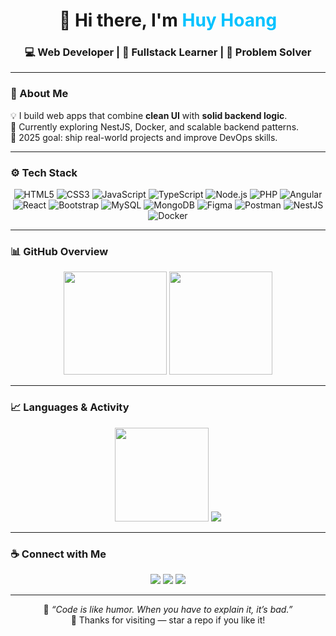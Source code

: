 <!-- 🌌 Modern GitHub Profile by Huy Hoang -->
<div align="center">

# 👋 Hi there, I'm <span style="color:#00C2FF">Huy Hoang</span>  
### 💻 Web Developer | 🚀 Fullstack Learner | 🎯 Problem Solver  

</div>

---

### 🧠 About Me  
💡 I build web apps that combine **clean UI** with **solid backend logic**.  
🌱 Currently exploring NestJS, Docker, and scalable backend patterns.  
🎯 2025 goal: ship real-world projects and improve DevOps skills.

---

### ⚙️ Tech Stack
<div align="center">

<!-- original techs preserved + added NestJS & Docker -->
![HTML5](https://img.shields.io/badge/HTML5-E34F26?style=for-the-badge&logo=html5&logoColor=white)
![CSS3](https://img.shields.io/badge/CSS3-1572B6?style=for-the-badge&logo=css3&logoColor=white)
![JavaScript](https://img.shields.io/badge/JavaScript-F7DF1E?style=for-the-badge&logo=javascript&logoColor=black)
![TypeScript](https://img.shields.io/badge/TypeScript-3178C6?style=for-the-badge&logo=typescript&logoColor=white)
![Node.js](https://img.shields.io/badge/Node.js-339933?style=for-the-badge&logo=node.js&logoColor=white)
![PHP](https://img.shields.io/badge/PHP-777BB4?style=for-the-badge&logo=php&logoColor=white)
![Angular](https://img.shields.io/badge/Angular-DD0031?style=for-the-badge&logo=angular&logoColor=white)
![React](https://img.shields.io/badge/React-61DAFB?style=for-the-badge&logo=react&logoColor=black)
![Bootstrap](https://img.shields.io/badge/Bootstrap-7952B3?style=for-the-badge&logo=bootstrap&logoColor=white)
![MySQL](https://img.shields.io/badge/MySQL-4479A1?style=for-the-badge&logo=mysql&logoColor=white)
![MongoDB](https://img.shields.io/badge/MongoDB-47A248?style=for-the-badge&logo=mongodb&logoColor=white)
![Figma](https://img.shields.io/badge/Figma-F24E1E?style=for-the-badge&logo=figma&logoColor=white)
![Postman](https://img.shields.io/badge/Postman-FF6C37?style=for-the-badge&logo=postman&logoColor=white)
![NestJS](https://img.shields.io/badge/NestJS-E0234E?style=for-the-badge&logo=nestjs&logoColor=white)
![Docker](https://img.shields.io/badge/Docker-2496ED?style=for-the-badge&logo=docker&logoColor=white)

</div>

---

### 📊 GitHub Overview  
<div align="center">

<img src="https://github-readme-stats.vercel.app/api?username=HuyHoang130405&show_icons=true&theme=tokyonight&hide_border=true" height="165" />
<img src="https://streak-stats.demolab.com?user=HuyHoang130405&theme=tokyonight&hide_border=true" height="165" />

</div>

---

### 📈 Languages & Activity  
<div align="center">
  <img src="https://github-readme-stats.vercel.app/api/top-langs/?username=HuyHoang130405&layout=compact&theme=tokyonight&hide_border=true" height="150" />
  <img src="https://github-profile-summary-cards.vercel.app/api/cards/profile-details?username=HuyHoang130405&theme=tokyonight" />
</div>

---

### ☕ Connect with Me  
<div align="center">
  <a href="https://github.com/HuyHoang130405"><img src="https://img.shields.io/badge/GitHub-181717?style=for-the-badge&logo=github&logoColor=white"/></a>
  <!-- replace email/linkedin with your real links -->
  <a href="mailto:your-email@example.com"><img src="https://img.shields.io/badge/Gmail-D14836?style=for-the-badge&logo=gmail&logoColor=white"/></a>
  <a href="https://www.linkedin.com/in/your-linkedin"><img src="https://img.shields.io/badge/LinkedIn-0077B5?style=for-the-badge&logo=linkedin&logoColor=white"/></a>
</div>

---

<div align="center">
  
💬 *“Code is like humor. When you have to explain it, it’s bad.”*  
🌟 Thanks for visiting — star a repo if you like it!

</div>
